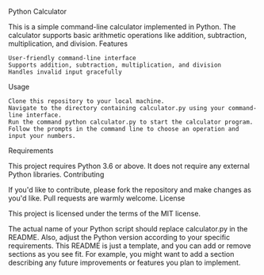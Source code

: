 Python Calculator

This is a simple command-line calculator implemented in Python. The calculator supports basic arithmetic operations like addition, subtraction, multiplication, and division.
Features

    User-friendly command-line interface
    Supports addition, subtraction, multiplication, and division
    Handles invalid input gracefully

Usage

    Clone this repository to your local machine.
    Navigate to the directory containing calculator.py using your command-line interface.
    Run the command python calculator.py to start the calculator program.
    Follow the prompts in the command line to choose an operation and input your numbers.

Requirements

This project requires Python 3.6 or above. It does not require any external Python libraries.
Contributing

If you'd like to contribute, please fork the repository and make changes as you'd like. Pull requests are warmly welcome.
License

This project is licensed under the terms of the MIT license.

The actual name of your Python script should replace calculator.py in the README. Also, adjust the Python version according to your specific requirements. This README is just a template, and you can add or remove sections as you see fit. For example, you might want to add a section describing any future improvements or features you plan to implement.
